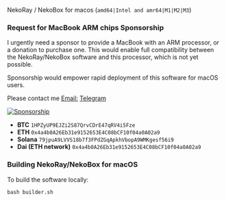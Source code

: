 NekoRay / NekoBox for macos (`amd64|Intel and amr64|M1|M2|M3`)

### Request for MacBook ARM chips Sponsorship

I urgently need a sponsor to provide a MacBook with an ARM processor, or a donation to purchase one. This would enable full compatibility between the NekoRay/NekoBox software and this processor, which is not yet possible.

Sponsorship would empower rapid deployment of this software for macOS users.

Please contact me [Email:](mailto:naqdi.ab@gmail.com) [Telegram](https://telegram.me/abbasnaqdi)

[![Sponsorship](https://img.shields.io/badge/Sponsorship-Donation-blue)]()
- **BTC**  `1HPZyUP9EJZi2S87QrvCDrE47qRV4i5Fze`
- **ETH** `0x4a4b0A26Eb31e9152653E4C08bCF10f04a0A02a9`
- **Solana** `79jpuA9LVVS18b7f3FPdZGqApkhVbopA9WMKgesf56i9`
- **Dai (ETH network)** `0x4a4b0A26Eb31e9152653E4C08bCF10f04a0A02a9`

### Building NekoRay/NekoBox for macOS

To build the software locally:

```
bash builder.sh
```

